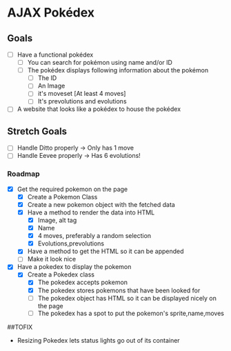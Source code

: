 # AJAX Pokédex

## Goals ##
- [ ] Have a functional pokédex
    - [ ] You can search for pokémon using name and/or ID
    - [ ] The pokédex displays following information about the pokémon
        - [ ] The ID
        - [ ] An Image
        - [ ] it's moveset [At least 4 moves]
        - [ ] It's prevolutions and evolutions
- [ ] A website that looks like a pokédex to house the pokédex

## Stretch Goals ##
- [ ] Handle Ditto properly -> Only has 1 move
- [ ] Handle Eevee properly -> Has 6 evolutions!

### Roadmap ###
- [x] Get the required pokemon on the page
    - [x] Create a Pokemon Class
    - [x] Create a new pokemon object with the fetched data
    - [x] Have a method to render the data into HTML
        - [x] Image, alt tag
        - [x] Name
        - [x] 4 moves, preferably a random selection
        - [x] Evolutions,prevolutions
    - [x] Have a method to get the HTML so it can be appended
    - [ ] Make it look nice
- [x] Have a pokedex to display the pokemon
    -[x] Create a Pokedex class
        - [x] The pokedex accepts pokemon
        - [x] The pokedex stores pokemons that have been looked for
        - [ ] The pokedex object has HTML so it can be displayed nicely on the page
        - [ ] The pokedex has a spot to put the pokemon's sprite,name,moves

##TOFIX
- Resizing Pokedex lets status lights go out of its container